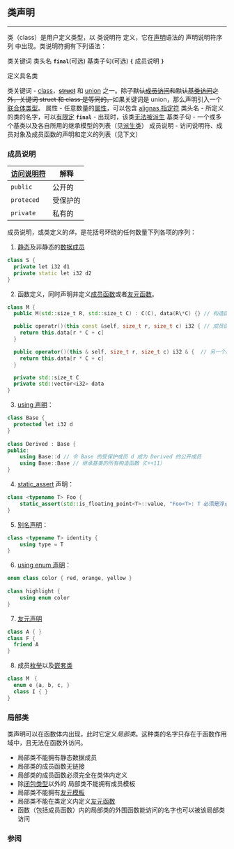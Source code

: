 ## 类声明

---

类（class）是用户定义类型，以 类说明符 定义，它在[声明](/language/declarations "language/declarations")语法的 声明说明符序列 中出现。类说明符拥有下列语法：

类关键词 类头名 **`final`**(可选) 基类子句(可选) **`{`** 成员说明 **`}`**

定义具名类

类关键词 - [class](/keyword/class "keyword/class")，~~[struct](/keyword/struct "keyword/struct")~~ 和 [union](/keyword/union "keyword/union") 之一。~~除了默认[成员访问](/language/access "language/access")和默认[基类访问](/language/derived_class "language/derived class")之外，关键词 struct 和 class 是等同的。~~如果关键词是 union，那么声明引入一个[联合体类型](/language/union "language/union")。 属性 -  任意数量的[属性](/language/attributes "language/attributes")，可以包含 [alignas 指定符](/language/alignas "language/alignas") 类头名 - 所定义的类的名字，可以[有限定](/language/identifiers#.E6.9C.89.E9.99.90.E5.AE.9A.E7.9A.84.E6.A0.87.E8.AF.86.E7.AC.A6 "language/identifiers") **`final`** -  出现时，该类[无法被派生](/language/final "language/final") 基类子句 - 一个或多个基类以及各自所用的继承模型的列表（见[派生类](/language/derived_class "language/derived class")） 成员说明 - 访问说明符、成员对象及成员函数的声明和定义的列表（见下文）

### 成员说明

| [访问说明符](/language/access "language/access") | 解释 |
|--- |--- |
| `public` | 公开的|
| `proteced` |受保护的 |
| `private` | 私有的|

成员说明，或类定义的*体*，是花括号环绕的任何数量下列各项的序列：

1. [静态](/language/static "language/static")及非静态的[数据成员](/language/data_members "language/data members")

```cpp
class S {
  private let i32 d1
  private static let i32 d2
}
```

2. 函数定义，同时声明并定义[成员函数](/language/member_functions "language/member functions")或者[友元函数](/language/friend "language/friend")。

```cpp
class M {
  public M(std::size_t R, std::size_t C) : C(C), data(R\*C) {} // 构造函数定义

  public operatr()(this const &self, size_t r, size_t c) i32 { // 成员函数定义
    return this.data[r * C + c]
  }

  public operator()(this & self, size_t r, size_t c) i32 & {  // 另一个成员函数定义
    return this.data[r * C + c]
  }

  private std::size_t C
  private std::vector<i32> data
}
```

3. [using 声明](/language/using_declaration "language/using declaration")：

```cpp
class Base {
  protected let i32 d
}
 
class Derived : Base {
public:
    using Base::d // 令 Base 的受保护成员 d 成为 Derived 的公开成员
    using Base::Base // 继承基类的所有构造函数（C++11）
}
```

4. [static\_assert](/w/cpp/language/static_assert "cpp/language/static assert") 声明：

```cpp
class <typename T> Foo {
    static_assert(std::is_floating_point<T>::value, "Foo<T>: T 必须是浮点数")
}
```

5. [别名声明](/language/type_alias "language/type alias")：

```cpp
class <typename T> identity {
    using type = T
}
```

6. [using enum 声明](/language/enum#using_enum_.E5.A3.B0.E6.98.8E "language/enum")：

```cpp
enum class color { red, orange, yellow }
 
class highlight {
    using enum color
}
```

7. [友元声明](/language/friend "language/friend")

```cpp
class A { }
class F {
  friend A
}
```

8. 成员[枚举](/language/enum "language/enum")以及[嵌套类](/language/nested_types "language/nested types")

```cpp
class M　{
  enum e {a, b, c, }
  class I { }
}
```

### 局部类

类声明可以在函数体内出现，此时它定义*局部类*。这种类的名字只存在于函数作用域中，且无法在函数外访问。

- 局部类不能拥有静态数据成员
- 局部类的成员函数无链接
- 局部类的成员函数必须完全在类体内定义
- 除[闭包类型](/language/lambda "language/lambda")以外的 局部类不能拥有成员模板
- 局部类不能拥有[友元模板](/language/friend#.E6.A8.A1.E6.9D.BF.E5.8F.8B.E5.85.83 "language/friend")
- 局部类不能在类定义内定义[友元函数](/language/friend "language/friend")
- 函数（包括成员函数）内的局部类的外围函数能访问的名字也可以被该局部类访问

### 参阅
